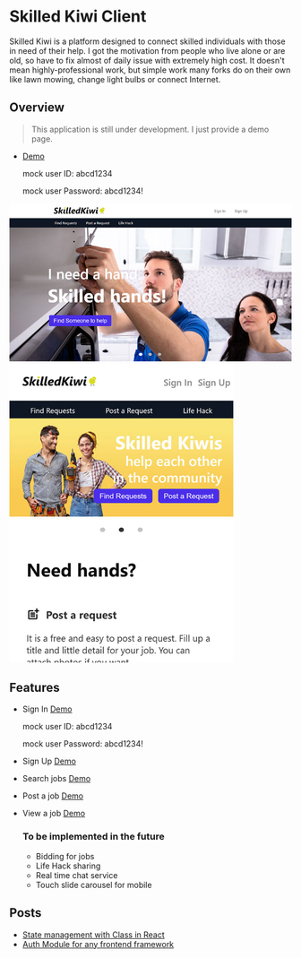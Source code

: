 # Skilled Kiwi Client

Skilled Kiwi is a platform designed to connect skilled individuals with those in need of their help. I got the motivation from people who live alone or are old, so have to fix almost of daily issue with extremely high cost. It doesn't mean highly-professional work, but simple work many forks do on their own like lawn mowing, change light bulbs or connect Internet.

## Overview

> This application is still under development. I just provide a demo page.

- [Demo](http://skilledkiwi.netlify.app/)

  mock user ID: abcd1234

  mock user Password: abcd1234!

<img width="800" src="./public/screenshot/1.jpg">

<img width="400" src="./public/screenshot/2.jpg">

## Features

- Sign In [Demo](http://skilledkiwi.netlify.app/sign_in)

  mock user ID: abcd1234

  mock user Password: abcd1234!

- Sign Up [Demo](http://skilledkiwi.netlify.app/sign_up)
- Search jobs [Demo](http://skilledkiwi.netlify.app/find_requests)
- Post a job [Demo](https://skilledkiwi.netlify.app/post_request)
- View a job [Demo](https://skilledkiwi.netlify.app/request/2)

  ### To be implemented in the future

  - Bidding for jobs
  - Life Hack sharing
  - Real time chat service
  - Touch slide carousel for mobile

## Posts

- [State management with Class in React](https://waynechoi.dev/state_management_with_class_in_react)
- [Auth Module for any frontend framework](https://waynechoi.dev/auth_module_for_any_frontend_framework)
